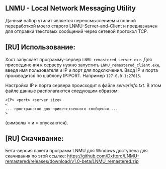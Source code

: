 ## LNMU - Local Network Messaging Utility
Данный набор утилит является переосмыслением и полной переработкой моего старого LNMU-Server-and-Client и предназначен для отправки текстовых сообщений через сетевой протокол TCP.

## [RU] Использование:
Хост запускает программу-сервер `LNMU_remastered_server.exe`.
Для присоединения к серверу нужно запустить `LNMU_remastered_client.exe`, введя имя пользователя и IP и порт для подключения. Ввод IP и порта производится по шаблону IP:PORT. Например `127.0.0.1:27015`.

Настройка IP и порта сервера происходит в файле *serverinfo.txt*.
В этом файле данные располагаются следующим образом:
```
<IP> <port> <server size>
<
... пространство для приветственного сообщения ...
>
```
(символы < и > опускаются).

## [RU] Скачивание:
Бета-версия пакета программ LNMU для Windows доступена для скачивания по этой ссылке: https://github.com/Dxftoro/LNMU-remastered/releases/download/v1.0-beta/LNMU_remastered.zip
